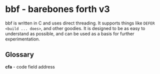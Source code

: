 # bbf - barebones forth v3

bbf is written in C and uses direct threading. It supports things like 
<code>DEFER</code>  <code>&lt;build ... does&gt;</code>, and other goodies.
It is designed to be as easy to understand as possible, and can be used as
a basis for further experimentation.


## Glossary

**cfa** - code field address
